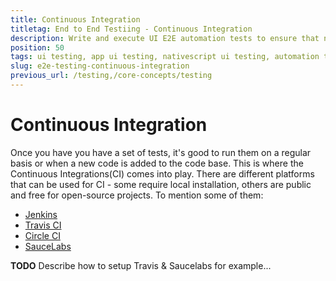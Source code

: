 ```yaml
---
title: Continuous Integration
titletag: End to End Testiing - Continuous Integration
description: Write and execute UI E2E automation tests to ensure that newly added features are working correctly and no regressions are introduced in the mobile app.
position: 50
tags: ui testing, app ui testing, nativescript ui testing, automation testing, app automation testing, nativescript automation testing, appium, ui test automation, e2e testing
slug: e2e-testing-continuous-integration
previous_url: /testing,/core-concepts/testing
---
```


# Continuous Integration

Once you have you have a set of tests, it's good to run them on a regular basis or when a new code is added to the code base. This is where the Continuous Integrations(CI) comes into play. There are different platforms that can be used for CI - some require local installation, others are public and free for open-source projects. To mention some of them:

- [Jenkins](https://jenkins.io/)
- [Travis CI](https://travis-ci.org/)
- [Circle CI](https://circleci.com/)
- [SauceLabs](https://saucelabs.com/)


**TODO** Describe how to setup Travis & Saucelabs for example...